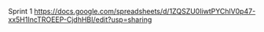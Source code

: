 Sprint 1 https://docs.google.com/spreadsheets/d/1ZQSZU0IiwtPYChlV0p47-xx5H1IncTROEEP-CjdhHBI/edit?usp=sharing
